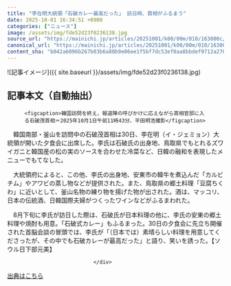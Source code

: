```yaml
---
title: "李在明大統領「石破カレー最高だった」 訪日時、首相がふるまう"
date: 2025-10-01 16:34:51 +0900
categories: ["ニュース"]
image: /assets/img/fde52d23f0236138.jpg
source_url: "https://mainichi.jp/articles/20251001/k00/00m/010/163000c/"
canonical_url: "https://mainichi.jp/articles/20251001/k00/00m/010/163000c/"
content_sha: "b042a6096b267b03b6a80b9e06ee1f5bf7dc53ef0aa8bbdef9712a270ff20023"
---
```


![記事イメージ]({{ site.baseurl }}/assets/img/fde52d23f0236138.jpg)

## 記事本文（自動抽出）
<div><section class="articledetail-body" id="articledetail-body">




<div class="articledetail-image-left">
  <figure>
    
    <figcaption>韓国訪問を終え、報道陣の呼びかけに応えながら首相官邸に入る石破茂首相＝2025年10月1日午前11時43分、平田明浩撮影</figcaption>
    
  </figure>
</div>

<p>　韓国南部・釜山を訪問中の石破茂首相は30日、李在明（イ・ジェミョン）大統領が開いた夕食会に出席した。李氏は石破氏の出身地、鳥取県でもとれるズワイガニと韓国産の松の実のソースを合わせた冷菜など、日韓の融和を表現したメニューでもてなした。</p>

<p>　大統領府によると、この他、李氏の出身地、安東市の韓牛を煮込んだ「カルビチム」やアワビの蒸し物などが提供された。また、鳥取県の郷土料理「豆腐ちくわ」に近いとして、釜山名物の練り物を揚げた物が出された。酒は、マッコリ、日本の伝統酒、日韓国際夫婦がつくったワインなどがふるまわれた。</p>

	


<p>　8月下旬に李氏が訪日した際は、石破氏が日本料理の他に、李氏の安東の郷土料理や焼酎も用意。「石破式カレー」もふるまった。30日の夕食会に先立ち開催された首脳会談の冒頭では、李氏が「（日本では）素晴らしい料理を用意してくださったが、その中でも石破カレーが最高だった」と語り、笑いを誘った。【ソウル日下部元美】</p>


</section>






								</div>

[出典はこちら](https://mainichi.jp/articles/20251001/k00/00m/010/163000c/)
